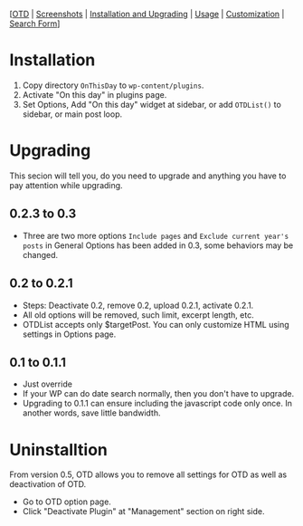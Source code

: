 [[OTD](http://code.google.com/p/llbbsc/wiki/OnThisDayWPPlugin) | [Screenshots](http://code.google.com/p/llbbsc/wiki/OnThisDayWPPluginScreenshots) | [Installation and Upgrading](http://code.google.com/p/llbbsc/wiki/OnThisDayWPPluginInstallationAndUpgrading) | [Usage](http://code.google.com/p/llbbsc/wiki/OnThisDayWPPluginUsage) | [Customization](http://code.google.com/p/llbbsc/wiki/OnThisDayWPPluginCustomization) | [Search Form](http://code.google.com/p/llbbsc/wiki/OnThisDayWPPluginSearchForm)]

# Installation #

  1. Copy directory `OnThisDay` to `wp-content/plugins`.
  1. Activate "On this day" in plugins page.
  1. Set Options, Add "On this day" widget at sidebar, or add `OTDList()` to sidebar, or main post loop.

# Upgrading #

This secion will tell you, do you need to upgrade and anything you have to pay attention while upgrading.

## 0.2.3 to 0.3 ##
  * Three are two more options `Include pages` and `Exclude current year's posts` in General Options has been added in 0.3, some behaviors may be changed.

## 0.2 to 0.2.1 ##
  * Steps: Deactivate 0.2, remove 0.2, upload 0.2.1, activate 0.2.1.
  * All old options will be removed, such limit, excerpt length, etc.
  * OTDList accepts only $targetPost. You can only customize HTML using settings in Options page.

## 0.1 to 0.1.1 ##
  * Just override
  * If your WP can do date search normally, then you don't have to upgrade.
  * Upgrading to 0.1.1 can ensure including the javascript code only once. In another words, save little bandwidth.

# Uninstalltion #

From version 0.5, OTD allows you to remove all settings for OTD as well as deactivation of OTD.

  * Go to OTD option page.
  * Click "Deactivate Plugin" at "Management" section on right side.